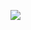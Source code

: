 <a href="버튼을 눌렀을 때 이동할 링크" target="_blank"><img src="https://img.shields.io/badge/ahwk321@gmail.com-#EA4335?style=for-the-badge&logo=Gmail&logoColor=#EA4335"/></a>

